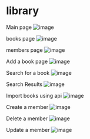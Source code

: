 # library

Main page
![image](https://github.com/rajaselvaraj2628/library/assets/59274901/72f7036f-34c8-48e5-a445-518939752fe9)

books page
![image](https://github.com/rajaselvaraj2628/library/assets/59274901/e8cf0bc3-6399-4ce4-a08f-260f98a4c604)

members page
![image](https://github.com/rajaselvaraj2628/library/assets/59274901/c9eca116-b98a-4924-9b17-98d6f3f7a5ca)

Add a book page
![image](https://github.com/rajaselvaraj2628/library/assets/59274901/594faae5-4f00-4d3d-b25e-76f04327ac37)

Search for a book
![image](https://github.com/rajaselvaraj2628/library/assets/59274901/6146205f-841c-455a-bca4-c89ffb1966cd)

Search Results
![image](https://github.com/rajaselvaraj2628/library/assets/59274901/77740128-efe9-4791-9161-ff6e129b64f0)

Import books using api
![image](https://github.com/rajaselvaraj2628/library/assets/59274901/f6276b9c-dd9d-4c1c-b7f6-5cbe9d5825ff)

Create a member
![image](https://github.com/rajaselvaraj2628/library/assets/59274901/c3bfc606-f54a-44ad-b672-7804f6b010e7)

Delete a member
![image](https://github.com/rajaselvaraj2628/library/assets/59274901/e5a35087-7126-4982-85fa-8b71d35c3e39)

Update a member
![image](https://github.com/rajaselvaraj2628/library/assets/59274901/1ae67f36-a9a0-409a-a0be-855bf5827342)




